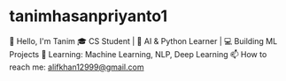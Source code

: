 # tanimhasanpriyanto1
👋 Hello, I'm Tanim   🎓 CS Student | 🤖 AI &amp; Python Learner | 💻 Building ML Projects     🌱 Learning: Machine Learning, NLP, Deep Learning   📫 How to reach me: alifkhan12999@gmail.com  
